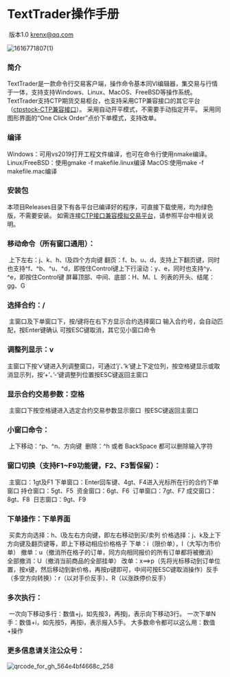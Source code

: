 # TextTrader操作手册

​       版本1.0
   krenx@qq.com

![1616771807(1)](https://user-images.githubusercontent.com/83346523/120349092-611bf200-c330-11eb-8bd1-326adc7f7900.png)

### 简介
TextTrader是一款命令行交易客户端，操作命令基本同VI编辑器，集交易与行情于一体，支持支持Windows、Linux、MacOS、FreeBSD等操作系统。
TextTrader支持CTP期货交易柜台，也支持采用CTP兼容接口的其它平台（[ctpstock-CTP兼容接口](https://github.com/krenx1983/ctpstock)）。
采用自动开平模式，不需要手动指定开平。
采用同图形界面的“One Click Order”点价下单模式，支持改单。

### 编译
Windows：可用vs2019打开工程文件编译，也可在命令行使用nmake编译。
Linux/FreeBSD：使用gmake -f makefile.linux编译
MacOS:使用make -f makefile.mac编译

### 安装包
本项目Releases目录下有各平台已编译好的程序，可直接下载使用，均为绿色版，不需要安装。
如需连接[CTP接口兼容模拟交易平台](https://github.com/krenx1983/tradenow)，请参照平台中相关说明。

### 移动命令（所有窗口通用）： 

​	上下左右：j、k、h、l及四个方向键
​	翻页：f、b、u、d，支持上下翻页键，同时也支持^f、^b、^u、^d，即按住Control键
​	上下行滚动：y、e，同时也支持^y、^e，即按住Control键
​	屏幕顶部、中间、底部：H、M、L
​	列表的开头、结尾：gg、G

### 选择合约：/

​	主窗口及下单窗口下，按/键将在右下方显示合约选择窗口
​	输入合约号，会自动匹配，按Enter键确认
​	可按ESC键取消，其它见小窗口命令

### 调整列显示：v

​	主窗口下按’v’键进入列调整窗口，可通过’j’、’k’键上下定位列，按空格键显示或取消显示列，按’+’、’-‘键调整列位置
​	按ESC键返回主窗口

### 显示合约交易参数：空格

​	主窗口下按空格键进入选定合约交易参数显示窗口 
​	按ESC键返回主窗口

### 小窗口命令：

​	上下移动：^p、^n、方向键
​	删除：^h 或者 BackSpace 都可以删除输入字符

### 窗口切换（支持F1~F9功能键，F2、F3暂保留）：

​	主窗口：1gt及F1
​	下单窗口：Enter回车键、4gt、F4进入光标所在行的合约下单窗口
​	持仓窗口：5gt、F5
​	资金窗口：6gt、F6
​	订单窗口：7gt、F7
​	成交窗口：8gt、F8
​	日志窗口：9gt、F9

### 下单操作：下单界面

​	买卖方向选择：h、l及左右方向键，即左右移动到买/卖列
​	价格选择：j、k及上下方向键及翻页键等，即上下移动相应价格格子
​	下单：i（限价单），I（大写i为市价单）
​	撤单：u（撤消所在格子的订单，同方向相同报价的所有订单都将被撤消）
​	全部撤消：U（撤消当前商品的全部挂单）
​	改单：x==>p（先将光标移动到订单位置，按x键，然后移动到新价格，再按p键即可，中间可按ESC键取消操作）
​	反手（多空方向转换）：r（以对手价反手）、R（以涨跌停价反手）

### 多次执行：

​	一次向下移动多行：数值+j，如先按3，再按j，表示向下移动3行。
​	一次下单N手：数值+i，如先按5，再按i，表示报入5手。
​	大多数命令都可以这么用：数值+操作

### 更多信息请关注公众号：

![qrcode_for_gh_564e4bf4668c_258](https://user-images.githubusercontent.com/83346523/120348695-fbc80100-c32f-11eb-954f-6973d5f0ee11.jpg)
